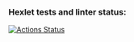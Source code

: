 ### Hexlet tests and linter status:
[![Actions Status](https://github.com/Levin-Alexey/java-project-lvl1/workflows/hexlet-check/badge.svg)](https://github.com/Levin-Alexey/java-project-lvl1/actions)